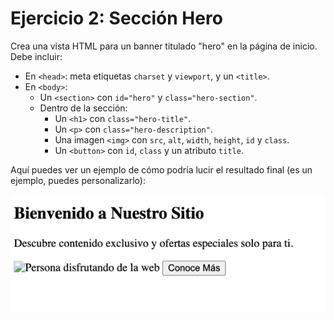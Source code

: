 # Ejercicio 2: Sección Hero

Crea una vista HTML para un banner titulado "hero" en la página de inicio. Debe incluir:

- En `<head>`: meta etiquetas `charset` y `viewport`, y un `<title>`.  
- En `<body>`:
  - Un `<section>` con `id="hero"` y `class="hero-section"`.  
  - Dentro de la sección:
    - Un `<h1>` con `class="hero-title"`.  
    - Un `<p>` con `class="hero-description"`.  
    - Una imagen `<img>` con `src`, `alt`, `width`, `height`, `id` y `class`.  
    - Un `<button>` con `id`, `class` y un atributo `title`.

Aquí puedes ver un ejemplo de cómo podría lucir el resultado final (es un ejemplo, puedes personalizarlo):

![img_1.png](ResultadoEj2.png)